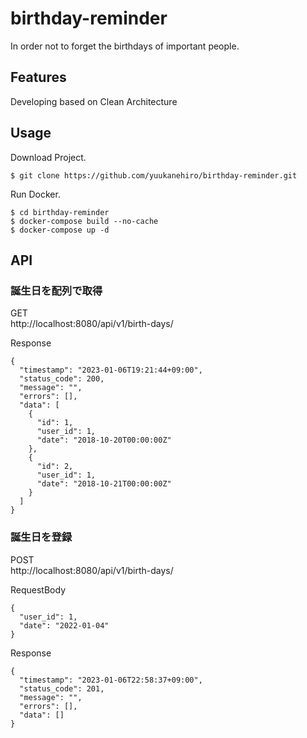 # birthday-reminder
 In order not to forget the birthdays of important people.

## Features
 Developing based on Clean Architecture
## Usage
 Download Project.
```bash:
$ git clone https://github.com/yuukanehiro/birthday-reminder.git
```
 Run Docker.
```bash:
$ cd birthday-reminder
$ docker-compose build --no-cache
$ docker-compose up -d
```

## API

### 誕生日を配列で取得
GET  
http://localhost:8080/api/v1/birth-days/
  
Response
```json:
{
  "timestamp": "2023-01-06T19:21:44+09:00",
  "status_code": 200,
  "message": "",
  "errors": [],
  "data": [
    {
      "id": 1,
      "user_id": 1,
      "date": "2018-10-20T00:00:00Z"
    },
    {
      "id": 2,
      "user_id": 1,
      "date": "2018-10-21T00:00:00Z"
    }
  ]
}
```

### 誕生日を登録
POST  
http://localhost:8080/api/v1/birth-days/  
  
RequestBody
```json:
{
  "user_id": 1,
  "date": "2022-01-04"
}
```
Response
```json:
{
  "timestamp": "2023-01-06T22:58:37+09:00",
  "status_code": 201,
  "message": "",
  "errors": [],
  "data": []
}
```
